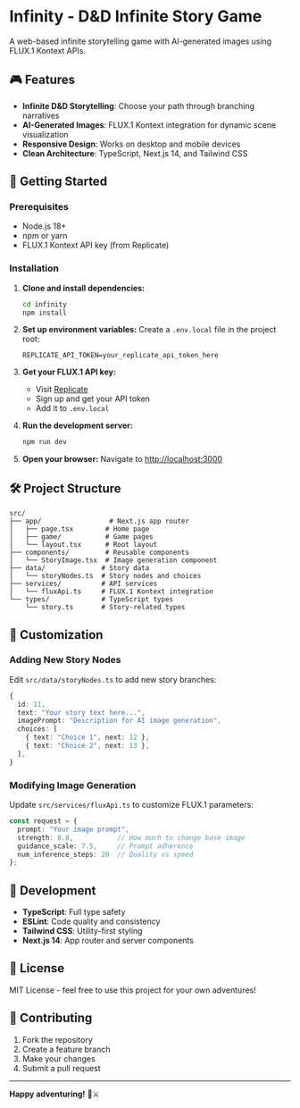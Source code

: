 # Infinity - D&D Infinite Story Game

A web-based infinite storytelling game with AI-generated images using FLUX.1 Kontext APIs.

## 🎮 Features

- **Infinite D&D Storytelling**: Choose your path through branching narratives
- **AI-Generated Images**: FLUX.1 Kontext integration for dynamic scene visualization
- **Responsive Design**: Works on desktop and mobile devices
- **Clean Architecture**: TypeScript, Next.js 14, and Tailwind CSS

## 🚀 Getting Started

### Prerequisites

- Node.js 18+ 
- npm or yarn
- FLUX.1 Kontext API key (from Replicate)

### Installation

1. **Clone and install dependencies:**
   ```bash
   cd infinity
   npm install
   ```

2. **Set up environment variables:**
   Create a `.env.local` file in the project root:
   ```env
   REPLICATE_API_TOKEN=your_replicate_api_token_here
   ```

3. **Get your FLUX.1 API key:**
   - Visit [Replicate](https://replicate.com/)
   - Sign up and get your API token
   - Add it to `.env.local`

4. **Run the development server:**
   ```bash
   npm run dev
   ```

5. **Open your browser:**
   Navigate to [http://localhost:3000](http://localhost:3000)

## 🛠️ Project Structure

```
src/
├── app/                 # Next.js app router
│   ├── page.tsx        # Home page
│   ├── game/           # Game pages
│   └── layout.tsx      # Root layout
├── components/         # Reusable components
│   └── StoryImage.tsx  # Image generation component
├── data/              # Story data
│   └── storyNodes.ts  # Story nodes and choices
├── services/          # API services
│   └── fluxApi.ts     # FLUX.1 Kontext integration
└── types/             # TypeScript types
    └── story.ts       # Story-related types
```

## 🎨 Customization

### Adding New Story Nodes

Edit `src/data/storyNodes.ts` to add new story branches:

```typescript
{
  id: 11,
  text: "Your story text here...",
  imagePrompt: "Description for AI image generation",
  choices: [
    { text: "Choice 1", next: 12 },
    { text: "Choice 2", next: 13 },
  ],
}
```

### Modifying Image Generation

Update `src/services/fluxApi.ts` to customize FLUX.1 parameters:

```typescript
const request = {
  prompt: "Your image prompt",
  strength: 0.8,           // How much to change base image
  guidance_scale: 7.5,     // Prompt adherence
  num_inference_steps: 20  // Quality vs speed
};
```

## 🔧 Development

- **TypeScript**: Full type safety
- **ESLint**: Code quality and consistency
- **Tailwind CSS**: Utility-first styling
- **Next.js 14**: App router and server components

## 📝 License

MIT License - feel free to use this project for your own adventures!

## 🤝 Contributing

1. Fork the repository
2. Create a feature branch
3. Make your changes
4. Submit a pull request

---

**Happy adventuring!** 🐉⚔️
